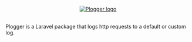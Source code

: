 <p align="center">
  <a href="https://github.com/libgit2/libgit2sharp/raw/master/square-logo.png"><img src="" alt="Plogger logo"/>
  </a>
  <br /><br />
</p>

Plogger is a Laravel package that logs http requests to a default or custom log.
